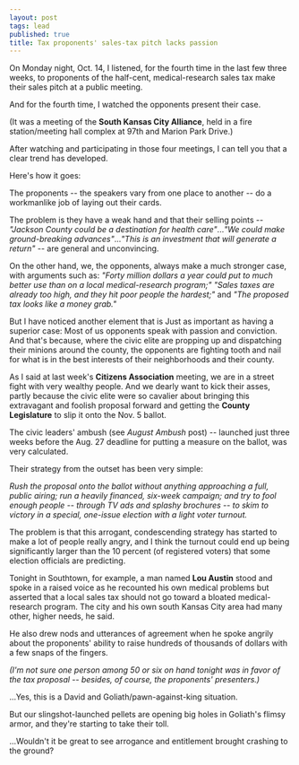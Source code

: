 ```yaml
---
layout: post
tags: lead
published: true
title: Tax proponents' sales-tax pitch lacks passion
---
```


On Monday night, Oct. 14, I listened, for the fourth time in the last few three weeks, to proponents of the half-cent, medical-research sales tax make their sales pitch at a public meeting.

And for the fourth time, I watched the opponents present their case.

(It was a meeting of the **South Kansas City Alliance**, held in a fire station/meeting hall complex at 97th and Marion Park Drive.)

After watching and participating in those four meetings, I can tell you that a clear trend has developed.

Here's how it goes:

The proponents -- the speakers vary from one place to another -- do a workmanlike job of laying out their cards.

The problem is they have a weak hand and that their selling points -- _"Jackson County could be a destination for health care"_..._"We could make ground-breaking advances"_..._"This is an investment that will generate a return"_ -- are general and unconvincing.

On the other hand, we, the opponents, always make a much stronger case, with arguments such as: _"Forty million dollars a year could put to much better use than on a local medical-research program;"_ _"Sales taxes are already too high, and they hit poor people the hardest;"_ and _"The proposed tax looks like a money grab."_

But I have noticed another element that is Just as important as having a superior case:  Most of us opponents speak with passion and conviction. And that's because, where the civic elite are propping up and dispatching their minions around the county, the opponents are fighting tooth and nail for what is in the best interests of their neighborhoods and their county.

As I said at last week's **Citizens Association** meeting, we are in a street fight with very wealthy people. And we dearly want to kick their asses, partly because the civic elite were so cavalier about bringing this extravagant and foolish proposal forward and getting the **County Legislature** to slip it onto the Nov. 5 ballot.

The civic leaders' ambush (see _August Ambush_ post) -- launched just three weeks before the Aug. 27 deadline for putting a measure on the ballot, was very calculated.

Their strategy from the outset has been very simple:

_Rush the proposal onto the ballot without anything approaching a full, public airing; run a heavily financed, six-week campaign; and try to fool enough people -- through TV ads and splashy brochures -- to skim to victory in a special, one-issue election with a light voter turnout._ 

The problem is that this arrogant, condescending strategy has started to make a lot of people really angry, and I think the turnout could end up being significantly larger than the 10 percent (of registered voters) that some election officials are predicting.

Tonight in Southtown, for example, a man named **Lou Austin** stood and spoke in a raised voice as he recounted his own medical problems but asserted that a local sales tax should not go toward a bloated medical-research program. The city and his own south Kansas City area had many other, higher needs, he said.

He also drew nods and utterances of agreement when he spoke angrily about the proponents' ability to raise hundreds of thousands of dollars with a few snaps of the fingers.

_(I'm not sure one person among 50 or six on hand tonight was in favor of the tax proposal -- besides, of course, the proponents' presenters.)_

...Yes, this is a David and Goliath/pawn-against-king situation.

But our slingshot-launched pellets are opening big holes in Goliath's flimsy armor, and they're starting to take their toll.

...Wouldn't it be great to see arrogance and entitlement brought crashing to the ground?
